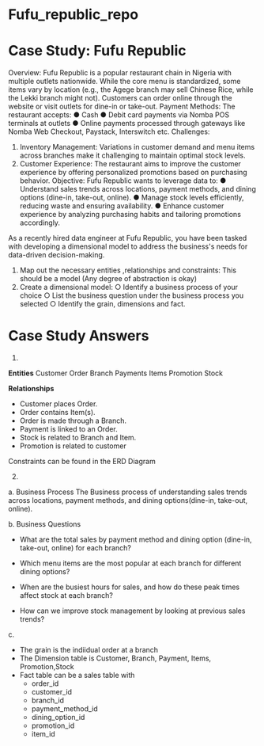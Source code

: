 # Fufu_republic_repo
# Case Study: Fufu Republic
Overview:
Fufu Republic is a popular restaurant chain in Nigeria with multiple outlets nationwide. While the
core menu is standardized, some items vary by location (e.g., the Agege branch may sell
Chinese Rice, while the Lekki branch might not). Customers can order online through the
website or visit outlets for dine-in or take-out.
Payment Methods:
The restaurant accepts:
● Cash
● Debit card payments via Nomba POS terminals at outlets
● Online payments processed through gateways like Nomba Web Checkout, Paystack,
Interswitch etc.
Challenges:
1. Inventory Management:
Variations in customer demand and menu items across branches make it challenging to
maintain optimal stock levels.
2. Customer Experience:
The restaurant aims to improve the customer experience by offering personalized
promotions based on purchasing behavior.
Objective:
Fufu Republic wants to leverage data to:
● Understand sales trends across locations, payment methods, and dining options
(dine-in, take-out, online).
● Manage stock levels efficiently, reducing waste and ensuring availability.
● Enhance customer experience by analyzing purchasing habits and tailoring promotions
accordingly.

As a recently hired data engineer at Fufu Republic, you have been tasked with developing a
dimensional model to address the business's needs for data-driven decision-making.
1. Map out the necessary entities ,relationships and constraints: This should be a
model (Any degree of abstraction is okay)
2. Create a dimensional model:
○ Identify a business process of your choice
○ List the business question under the business process you selected
○ Identify the grain, dimensions and fact.

# Case Study Answers 

1.

 **Entities**
Customer
Order
Branch
Payments
Items 
Promotion
Stock

 **Relationships**
- Customer places Order.
- Order contains Item(s).
- Order is made through a Branch.
- Payment is linked to an Order.
- Stock is related to Branch and Item.
- Promotion is related to customer

Constraints can be found in the ERD Diagram

2. 
a. Business Process
The Business process of understanding sales trends across locations, payment methods, and dining options(dine-in, take-out, online).

b. Business Questions 
- What are the total sales by payment method and dining option (dine-in, take-out, online) for each branch?

- Which menu items are the most popular at each branch for different dining options?

- When are the busiest hours for sales, and how do these peak times affect stock at each branch?

- How can we improve stock management by looking at previous sales trends?

c. 
- The grain is the indiidual order at a branch
- The Dimension table is Customer, Branch, Payment, Items, Promotion,Stock
- Fact table can be a sales table with 
  - order_id 
  - customer_id 
  - branch_id 
  - payment_method_id 
  - dining_option_id 
  - promotion_id
  - item_id

